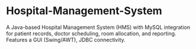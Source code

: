# Hospital-Management-System
A Java-based Hospital Management System (HMS) with MySQL integration for patient records, doctor scheduling, room allocation, and reporting. Features a GUI (Swing/AWT), JDBC connectivity.
